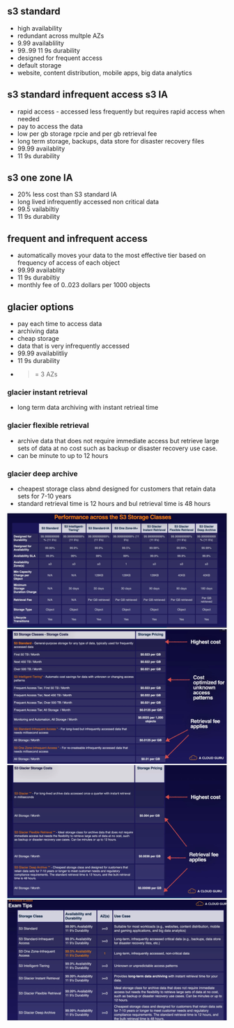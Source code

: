 ## s3 standard

* high availability
* redundant across multple AZs
* 9.99 availablility
* 99..99 11 9s durability
* designed for frequent access
* default storage
* website, content distribution, mobile apps, big data analytics

## s3 standard infrequent access s3 IA
* rapid access - accessed less frequently but requires rapid access when needed
* pay to access the data
* low per gb storage rpcie and per gb retrieval fee
* long term storage, backups, data store for disaster recovery files
* 99.99 availablity
* 11 9s durability

## s3 one zone IA

* 20% less cost than S3 standard IA
* long lived infrequently accessed non critical data
* 99.5 vailabiltiy
* 11 9s durability
  
## frequent and infrequent access

* automatically moves your data to the most effective tier based on frequency of access of each object
* 99.99 availablity
* 11 9s durabiltiy
* monthly fee of 0..023 dollars per 1000 objects

## glacier options

* pay each time to access data
* archiving data
* cheap storage
* data that is very infrequently accessed
* 99.99 availablitliy
* 11 9s durability
* >= 3 AZs

### glacier instant retrieval

* long term data archiving with instant retrieal time

### glacier flexible retrieval

* archive data that does not require immediate access but retrieve large sets of data at no cost such as backup or disaster recovery use case.
* can be minute to up to 12 hours

### glacier deep archive

* cheapest storage class abnd designed for customers that retain data sets for 7-10 years
* standard retrieval time is 12 hours and bul retrieval time is 48 hours

![s3 types](../images/s3_types.png)
![s3 pricing](../images/s3_pricing.png)
![s3 glacier](../images/s3_glacier.png)
![s3 exam tips](../images/s3_exam_tips.png)